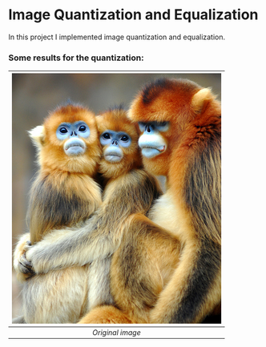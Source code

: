 # **Image Quantization and Equalization** #
In this project I implemented image quantization and equalization.

### Some results for the quantization: ###
| ![original monkey](pics/monkey.jpg) |
|:--:|
| *Original image* | *99,422 different colors* |